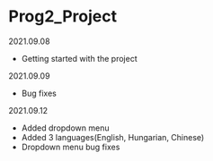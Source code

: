 # Prog2_Project

2021.09.08
* Getting started with the project

2021.09.09
* Bug fixes

2021.09.12
* Added dropdown menu
* Added 3 languages(English, Hungarian, Chinese)
* Dropdown menu bug fixes
